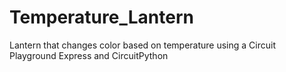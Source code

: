 # Temperature_Lantern
Lantern that changes color based on temperature using a Circuit Playground Express and CircuitPython
